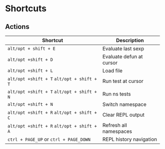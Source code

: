 # Shortcuts

## Actions

| Shortcut                                   | Description              |
|--------------------------------------------|--------------------------|
| `alt/opt + shift + E`                      | Evaluate last sexp       |
| `alt/opt +shift + D`                       | Evaluate defun at cursor |
| `alt/opt +shift + L`                       | Load file                |
| `alt/opt +shift + T` `alt/opt + shift + T` | Run test at cursor       |
| `alt/opt +shift + T` `alt/opt + shift + N` | Run ns tests             |
| `alt/opt +shift + N`                       | Switch namespace         |
| `alt/opt +shift + R` `alt/opt + shift + C` | Clear REPL output        |
| `alt/opt +shift + R` `alt/opt + shift + A` | Refresh all namespaces   |
| `ctrl + PAGE_UP` or `ctrl + PAGE_DOWN`     | REPL history navigation  |
